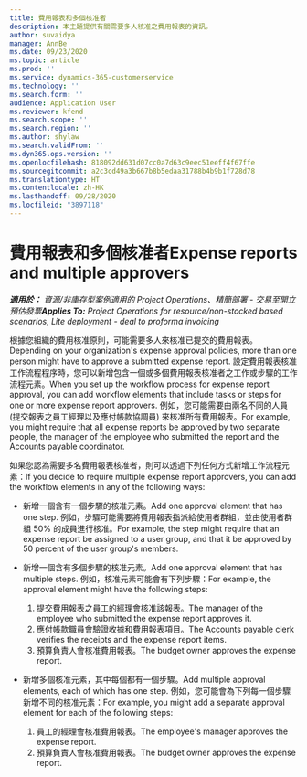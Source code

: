```yaml
---
title: 費用報表和多個核准者
description: 本主題提供有關需要多人核准之費用報表的資訊。
author: suvaidya
manager: AnnBe
ms.date: 09/23/2020
ms.topic: article
ms.prod: ''
ms.service: dynamics-365-customerservice
ms.technology: ''
ms.search.form: ''
audience: Application User
ms.reviewer: kfend
ms.search.scope: ''
ms.search.region: ''
ms.author: shylaw
ms.search.validFrom: ''
ms.dyn365.ops.version: ''
ms.openlocfilehash: 818092dd631d07cc0a7d63c9eec51eeff4f67ffe
ms.sourcegitcommit: a2c3cd49a3b667b8b5edaa31788b4b9b1f728d78
ms.translationtype: HT
ms.contentlocale: zh-HK
ms.lasthandoff: 09/28/2020
ms.locfileid: "3897118"
---
```

# <a name="expense-reports-and-multiple-approvers"></a><span data-ttu-id="11618-103">費用報表和多個核准者</span><span class="sxs-lookup"><span data-stu-id="11618-103">Expense reports and multiple approvers</span></span>

<span data-ttu-id="11618-104">_**適用於：** 資源/非庫存型案例適用的 Project Operations、精簡部署 - 交易至開立預估發票_</span><span class="sxs-lookup"><span data-stu-id="11618-104">_**Applies To:** Project Operations for resource/non-stocked based scenarios, Lite deployment - deal to proforma invoicing_</span></span>

<span data-ttu-id="11618-105">根據您組織的費用核准原則，可能需要多人來核准已提交的費用報表。</span><span class="sxs-lookup"><span data-stu-id="11618-105">Depending on your organization's expense approval policies, more than one person might have to approve a submitted expense report.</span></span> <span data-ttu-id="11618-106">設定費用報表核准工作流程程序時，您可以新增包含一個或多個費用報表核准者之工作或步驟的工作流程元素。</span><span class="sxs-lookup"><span data-stu-id="11618-106">When you set up the workflow process for expense report approval, you can add workflow elements that include tasks or steps for one or more expense report approvers.</span></span> <span data-ttu-id="11618-107">例如，您可能需要由兩名不同的人員 (提交報表之員工經理以及應付帳款協調員) 來核准所有費用報表。</span><span class="sxs-lookup"><span data-stu-id="11618-107">For example, you might require that all expense reports be approved by two separate people, the manager of the employee who submitted the report and the Accounts payable coordinator.</span></span>

<span data-ttu-id="11618-108">如果您認為需要多名費用報表核准者，則可以透過下列任何方式新增工作流程元素：</span><span class="sxs-lookup"><span data-stu-id="11618-108">If you decide to require multiple expense report approvers, you can add the workflow elements in any of the following ways:</span></span>

- <span data-ttu-id="11618-109">新增一個含有一個步驟的核准元素。</span><span class="sxs-lookup"><span data-stu-id="11618-109">Add one approval element that has one step.</span></span> <span data-ttu-id="11618-110">例如，步驟可能需要將費用報表指派給使用者群組，並由使用者群組 50% 的成員進行核准。</span><span class="sxs-lookup"><span data-stu-id="11618-110">For example, the step might require that an expense report be assigned to a user group, and that it be approved by 50 percent of the user group's members.</span></span>
- <span data-ttu-id="11618-111">新增一個含有多個步驟的核准元素。</span><span class="sxs-lookup"><span data-stu-id="11618-111">Add one approval element that has multiple steps.</span></span> <span data-ttu-id="11618-112">例如，核准元素可能會有下列步驟：</span><span class="sxs-lookup"><span data-stu-id="11618-112">For example, the approval element might have the following steps:</span></span>

    1. <span data-ttu-id="11618-113">提交費用報表之員工的經理會核准該報表。</span><span class="sxs-lookup"><span data-stu-id="11618-113">The manager of the employee who submitted the expense report approves it.</span></span>
    2. <span data-ttu-id="11618-114">應付帳款職員會驗證收據和費用報表項目。</span><span class="sxs-lookup"><span data-stu-id="11618-114">The Accounts payable clerk verifies the receipts and the expense report items.</span></span>
    3. <span data-ttu-id="11618-115">預算負責人會核准費用報表。</span><span class="sxs-lookup"><span data-stu-id="11618-115">The budget owner approves the expense report.</span></span>

- <span data-ttu-id="11618-116">新增多個核准元素，其中每個都有一個步驟。</span><span class="sxs-lookup"><span data-stu-id="11618-116">Add multiple approval elements, each of which has one step.</span></span> <span data-ttu-id="11618-117">例如，您可能會為下列每一個步驟新增不同的核准元素：</span><span class="sxs-lookup"><span data-stu-id="11618-117">For example, you might add a separate approval element for each of the following steps:</span></span>

    1. <span data-ttu-id="11618-118">員工的經理會核准費用報表。</span><span class="sxs-lookup"><span data-stu-id="11618-118">The employee's manager approves the expense report.</span></span>
    2. <span data-ttu-id="11618-119">預算負責人會核准費用報表。</span><span class="sxs-lookup"><span data-stu-id="11618-119">The budget owner approves the expense report.</span></span>
